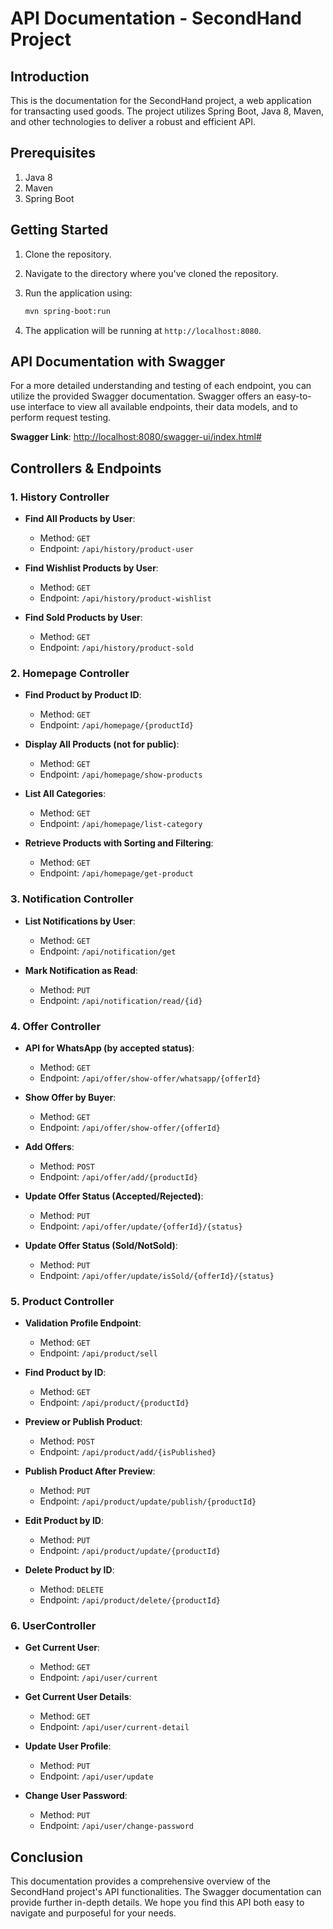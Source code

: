 # API Documentation - SecondHand Project

## Introduction
This is the documentation for the SecondHand project, a web application for transacting used goods. The project utilizes Spring Boot, Java 8, Maven, and other technologies to deliver a robust and efficient API.

## Prerequisites
1. Java 8
2. Maven
3. Spring Boot

## Getting Started
1. Clone the repository.
2. Navigate to the directory where you've cloned the repository.
3. Run the application using:

   ```bash
   mvn spring-boot:run
   ```

4. The application will be running at `http://localhost:8080`.

## API Documentation with Swagger
For a more detailed understanding and testing of each endpoint, you can utilize the provided Swagger documentation. Swagger offers an easy-to-use interface to view all available endpoints, their data models, and to perform request testing.

**Swagger Link**: [http://localhost:8080/swagger-ui/index.html#](http://localhost:8080/swagger-ui/index.html#)

## Controllers & Endpoints

### 1. History Controller
- **Find All Products by User**:
  - Method: `GET`
  - Endpoint: `/api/history/product-user`
  
- **Find Wishlist Products by User**:
  - Method: `GET`
  - Endpoint: `/api/history/product-wishlist`

- **Find Sold Products by User**:
  - Method: `GET`
  - Endpoint: `/api/history/product-sold`

### 2. Homepage Controller
- **Find Product by Product ID**:
  - Method: `GET`
  - Endpoint: `/api/homepage/{productId}`

- **Display All Products (not for public)**:
  - Method: `GET`
  - Endpoint: `/api/homepage/show-products`

- **List All Categories**:
  - Method: `GET`
  - Endpoint: `/api/homepage/list-category`

- **Retrieve Products with Sorting and Filtering**:
  - Method: `GET`
  - Endpoint: `/api/homepage/get-product`

### 3. Notification Controller
- **List Notifications by User**:
  - Method: `GET`
  - Endpoint: `/api/notification/get`

- **Mark Notification as Read**:
  - Method: `PUT`
  - Endpoint: `/api/notification/read/{id}`

### 4. Offer Controller
- **API for WhatsApp (by accepted status)**:
  - Method: `GET`
  - Endpoint: `/api/offer/show-offer/whatsapp/{offerId}`

- **Show Offer by Buyer**:
  - Method: `GET`
  - Endpoint: `/api/offer/show-offer/{offerId}`

- **Add Offers**:
  - Method: `POST`
  - Endpoint: `/api/offer/add/{productId}`

- **Update Offer Status (Accepted/Rejected)**:
  - Method: `PUT`
  - Endpoint: `/api/offer/update/{offerId}/{status}`

- **Update Offer Status (Sold/NotSold)**:
  - Method: `PUT`
  - Endpoint: `/api/offer/update/isSold/{offerId}/{status}`

### 5. Product Controller
- **Validation Profile Endpoint**:
  - Method: `GET`
  - Endpoint: `/api/product/sell`

- **Find Product by ID**:
  - Method: `GET`
  - Endpoint: `/api/product/{productId}`

- **Preview or Publish Product**:
  - Method: `POST`
  - Endpoint: `/api/product/add/{isPublished}`

- **Publish Product After Preview**:
  - Method: `PUT`
  - Endpoint: `/api/product/update/publish/{productId}`

- **Edit Product by ID**:
  - Method: `PUT`
  - Endpoint: `/api/product/update/{productId}`

- **Delete Product by ID**:
  - Method: `DELETE`
  - Endpoint: `/api/product/delete/{productId}`

### 6. UserController
- **Get Current User**:
  - Method: `GET`
  - Endpoint: `/api/user/current`

- **Get Current User Details**:
  - Method: `GET`
  - Endpoint: `/api/user/current-detail`

- **Update User Profile**:
  - Method: `PUT`
  - Endpoint: `/api/user/update`

- **Change User Password**:
  - Method: `PUT`
  - Endpoint: `/api/user/change-password`

## Conclusion
This documentation provides a comprehensive overview of the SecondHand project's API functionalities. The Swagger documentation can provide further in-depth details. We hope you find this API both easy to navigate and purposeful for your needs.
